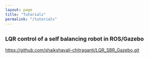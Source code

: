```yaml
---
layout: page
title: "Tutorials"
permalink: "/tutorials"
---
```

<script
  src="https://cdn.mathjax.org/mathjax/latest/MathJax.js?config=TeX-AMS-MML_HTMLorMML"
  type="text/javascript">
</script>

## <small>LQR control of a self balancing robot in ROS/Gazebo</small>

https://github.com/shaikshavali-chitraganti/LQR_SBR_Gazebo.git